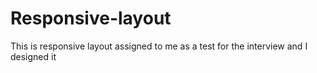 # Responsive-layout
This is responsive layout assigned to me as a test for the interview and I designed it
